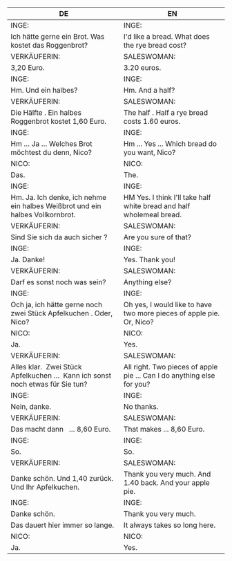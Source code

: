 |DE|EN|
|---|---|
|INGE:|INGE:|
|Ich hätte gerne ein Brot. Was kostet das Roggenbrot?|I'd like a bread. What does the rye bread cost?|
|VERKÄUFERIN:|SALESWOMAN:|
|3,20 Euro.|3.20 euros.|
|INGE:|INGE:|
|Hm. Und ein halbes?|Hm. And a half?|
|VERKÄUFERIN:|SALESWOMAN:|
|Die Hälfte . Ein halbes Roggenbrot kostet 1,60 Euro.|The half . Half a rye bread costs 1.60 euros.|
|INGE:|INGE:|
|Hm … Ja … Welches Brot möchtest du denn, Nico?|Hm ... Yes ... Which bread do you want, Nico?|
|NICO:|NICO:|
|Das.|The.|
|INGE:|INGE:|
|Hm. Ja. Ich denke, ich nehme ein halbes Weißbrot und ein halbes Vollkornbrot.|HM Yes. I think I'll take half white bread and half wholemeal bread.|
|VERKÄUFERIN:|SALESWOMAN:|
|Sind Sie sich da auch sicher ?|Are you sure of that?|
|INGE:|INGE:|
|Ja. Danke!|Yes. Thank you!|
|VERKÄUFERIN:|SALESWOMAN:|
|Darf es sonst noch was sein? |Anything else?|
|INGE:|INGE:|
|Och ja, ich hätte gerne noch zwei Stück Apfelkuchen . Oder, Nico? |Oh yes, I would like to have two more pieces of apple pie. Or, Nico?|
|NICO:|NICO:|
|Ja.|Yes.|
|VERKÄUFERIN:|SALESWOMAN:|
|Alles klar.  Zwei Stück Apfelkuchen …  Kann ich sonst noch etwas für Sie tun?|All right. Two pieces of apple pie ... Can I do anything else for you?|
|INGE:|INGE:|
|Nein, danke. |No thanks.|
|VERKÄUFERIN:|SALESWOMAN:|
|Das macht dann   … 8,60 Euro.|That makes ... 8,60 Euro.|
|INGE:|INGE:|
|So.|So.|
|VERKÄUFERIN:|SALESWOMAN:|
|Danke schön. Und 1,40 zurück. Und Ihr Apfelkuchen.|Thank you very much. And 1.40 back. And your apple pie.|
|INGE:|INGE:|
|Danke schön.|Thank you very much.|
|Das dauert hier immer so lange.|It always takes so long here.|
|NICO:|NICO:|
|Ja.|Yes.|
